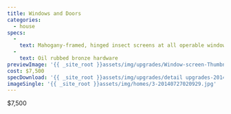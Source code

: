 ```yaml
---
title: Windows and Doors
categories:
  - house
specs:
  - 
    text: Mahogany-framed, hinged insect screens at all operable windows and doors
  - 
    text: Oil rubbed bronze hardware
previewImage: '{{ _site_root }}assets/img/upgrades/Window-screen-Thumbnail.jpg'
cost: $7,500
specDownload: '{{ _site_root }}assets/img/upgrades/detail upgrades-20140724000009.pdf'
imageSingle: '{{ _site_root }}assets/img/homes/3-20140727020929.jpg'
---
```

<p>$7,500</p>